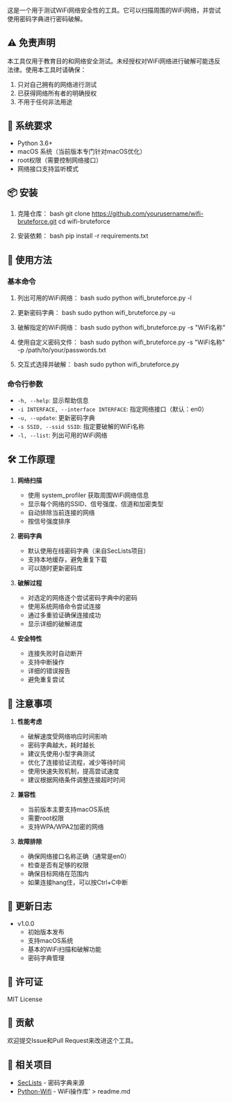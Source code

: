 这是一个用于测试WiFi网络安全性的工具。它可以扫描周围的WiFi网络，并尝试使用密码字典进行密码破解。

## ⚠️ 免责声明

本工具仅用于教育目的和网络安全测试。未经授权对WiFi网络进行破解可能违反法律。使用本工具时请确保：
1. 只对自己拥有的网络进行测试
2. 已获得网络所有者的明确授权
3. 不用于任何非法用途

## 🔧 系统要求

- Python 3.6+
- macOS 系统（当前版本专门针对macOS优化）
- root权限（需要控制网络接口）
- 网络接口支持监听模式

## 📦 安装

1. 克隆仓库：
bash
git clone https://github.com/yourusername/wifi-bruteforce.git
cd wifi-bruteforce

2. 安装依赖：
bash
pip install -r requirements.txt

## 🚀 使用方法

### 基本命令

1. 列出可用的WiFi网络：
bash
sudo python wifi_bruteforce.py -l


2. 更新密码字典：
bash
sudo python wifi_bruteforce.py -u

3. 破解指定的WiFi网络：
bash
sudo python wifi_bruteforce.py -s "WiFi名称"


4. 使用自定义密码文件：
bash
 sudo python wifi_bruteforce.py -s "WiFi名称" -p /path/to/your/passwords.txt


5. 交互式选择并破解：
bash
sudo python wifi_bruteforce.py


### 命令行参数

- `-h, --help`: 显示帮助信息
- `-i INTERFACE, --interface INTERFACE`: 指定网络接口（默认：en0）
- `-u, --update`: 更新密码字典
- `-s SSID, --ssid SSID`: 指定要破解的WiFi名称
- `-l, --list`: 列出可用的WiFi网络

## 🛠 工作原理

1. **网络扫描**
   - 使用 system_profiler 获取周围WiFi网络信息
   - 显示每个网络的SSID、信号强度、信道和加密类型
   - 自动排除当前连接的网络
   - 按信号强度排序

2. **密码字典**
   - 默认使用在线密码字典（来自SecLists项目）
   - 支持本地缓存，避免重复下载
   - 可以随时更新密码库

3. **破解过程**
   - 对选定的网络逐个尝试密码字典中的密码
   - 使用系统网络命令尝试连接
   - 通过多重验证确保连接成功
   - 显示详细的破解进度

4. **安全特性**
   - 连接失败时自动断开
   - 支持中断操作
   - 详细的错误报告
   - 避免重复尝试

## 📝 注意事项

1. **性能考虑**
   - 破解速度受网络响应时间影响
   - 密码字典越大，耗时越长
   - 建议先使用小型字典测试
   - 优化了连接验证流程，减少等待时间
   - 使用快速失败机制，提高尝试速度
   - 建议根据网络条件调整连接超时时间

2. **兼容性**
   - 当前版本主要支持macOS系统
   - 需要root权限
   - 支持WPA/WPA2加密的网络

3. **故障排除**
   - 确保网络接口名称正确（通常是en0）
   - 检查是否有足够的权限
   - 确保目标网络在范围内
   - 如果连接hang住，可以按Ctrl+C中断

## 🔄 更新日志

- v1.0.0
  - 初始版本发布
  - 支持macOS系统
  - 基本的WiFi扫描和破解功能
  - 密码字典管理

## 📄 许可证

MIT License

## 👥 贡献

欢迎提交Issue和Pull Request来改进这个工具。

## 🔗 相关项目

- [SecLists](https://github.com/danielmiessler/SecLists) - 密码字典来源
- [Python-Wifi](https://github.com/python-wifi/python-wifi) - WiFi操作库' > readme.md